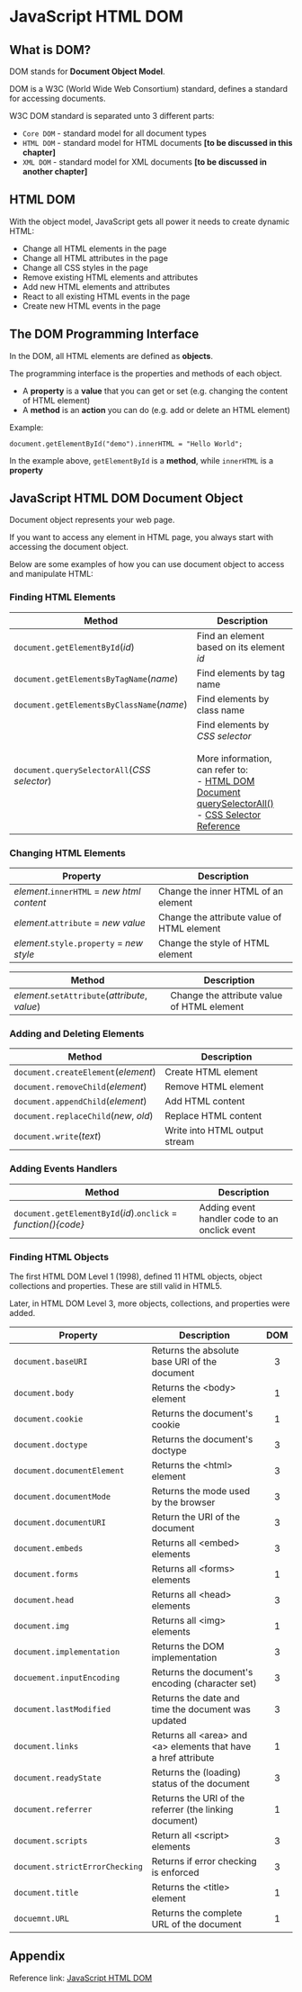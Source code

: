 # JavaScript HTML DOM

## What is DOM?

DOM stands for **Document Object Model**.

DOM is a W3C (World Wide Web Consortium) standard, defines a standard for accessing documents.

W3C DOM standard is separated unto 3 different parts:

- `Core DOM` - standard model for all document types
- `HTML DOM` - standard model for HTML documents **[to be discussed in this chapter]**
- `XML DOM` - standard model for XML documents **[to be discussed in another chapter]**

## HTML DOM

With the object model, JavaScript gets all power it needs to create dynamic HTML:

- Change all HTML elements in the page
- Change all HTML attributes in the page
- Change all CSS styles in the page
- Remove existing HTML elements and attributes
- Add new HTML elements and attributes
- React to all existing HTML events in the page
- Create new HTML events in the page

## The DOM Programming Interface

In the DOM, all HTML elements are defined as **objects**.

The programming interface is the properties and methods of each object.

- A **property** is a **value** that you can get or set (e.g. changing the content of HTML element)
- A **method** is an **action** you can do (e.g. add or delete an HTML element)

Example:

```
document.getElementById("demo").innerHTML = "Hello World";
```

In the example above, `getElementById` is a **method**, while `innerHTML` is a **property**

## JavaScript HTML DOM Document Object

Document object represents your web page.

If you want to access any element in HTML page, you always start with accessing the document object.

Below are some examples of how you can use document object to access and manipulate HTML:

### Finding HTML Elements

| Method | Description |
|---|---|
| `document.getElementById`(*id*) | Find an element based on its element *id*|
| `document.getElementsByTagName`(*name*) | Find elements by tag name |
| `document.getElementsByClassName`(*name*) | Find elements by class name |
| `document.querySelectorAll`(*CSS selector*) | Find elements by *CSS selector* <br><br> More information, can refer to: <br> - <a href="https://www.w3schools.com/jsref/met_document_queryselectorall.asp">HTML DOM Document querySelectorAll()</a> <br> - <a href="https://www.w3schools.com/cssref/css_selectors.php">CSS Selector Reference</a>|

### Changing HTML Elements

| Property | Description |
|---|---|
| *element*.`innerHTML` = *new html content* | Change the inner HTML of an element |
| *element*.`attribute` = *new value* | Change the attribute value of HTML element |
| *element*.`style.property` = *new style* | Change the style of HTML element |

| Method | Description |
|---|---|
| *element*.`setAttribute`(*attribute*, *value*) | Change the attribute value of HTML element |

### Adding and Deleting Elements

| Method | Description |
|---|---|
| `document.createElement`(*element*) | Create HTML element |
| `document.removeChild`(*element*) | Remove HTML element |
| `document.appendChild`(*element*) | Add HTML content |
| `document.replaceChild`(*new*, *old*) | Replace HTML content |
| `document.write`(*text*) | Write into HTML output stream |

### Adding Events Handlers

| Method | Description |
|---|---|
| `document.getElementById`(*id*).`onclick` = *function(){code}* | Adding event handler code to an onclick event |

### Finding HTML Objects

The first HTML DOM Level 1 (1998), defined 11 HTML objects, object collections and properties. These are still valid in HTML5.

Later, in HTML DOM Level 3, more objects, collections, and properties were added.

| Property | Description | DOM |
|---|---|:--:|
| `document.baseURI` | Returns the absolute base URI of the document | 3 |
| `document.body` | Returns the \<body\> element | 1 |
| `document.cookie` | Returns the document's cookie | 1 |
| `document.doctype` | Returns the document's doctype | 3 |
| `document.documentElement` | Returns the \<html\> element | 3 |
| `document.documentMode` | Returns the mode used by the browser | 3 |
| `document.documentURI` | Return the URI of the document | 3 |
| `document.embeds` | Returns all \<embed\> elements | 3 |
| `document.forms` | Returns all \<forms\> elements | 1 |
| `document.head` | Returns all \<head\> elements | 3 |
| `document.img` | Returns all \<img\> elements | 1 |
| `document.implementation` | Returns the DOM implementation | 3 |
| `docuement.inputEncoding` | Returns the document's encoding (character set) | 3 |
| `document.lastModified` | Returns the date and time the document was updated | 3 |
| `document.links` | Returns all \<area\> and \<a\> elements that have a href attribute | 1 |
| `document.readyState` | Returns the (loading) status of the document | 3 |
| `document.referrer` | Returns the URI of the referrer (the linking document) | 1 |
| `document.scripts`| Return all \<script\> elements | 3 |
| `document.strictErrorChecking` | Returns if error checking is enforced | 3 |
| `document.title` | Returns the \<title\> element | 1 |
| `docuemnt.URL` | Returns the complete URL of the document | 1 |

## Appendix

Reference link: <a href="https://www.w3schools.com/js/js_htmldom.asp">JavaScript HTML DOM</a>